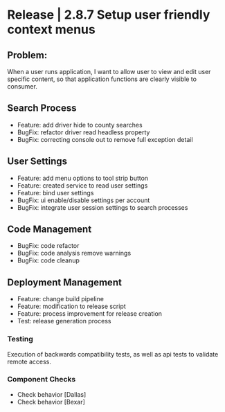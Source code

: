 # Release | 2.8.7 Setup user friendly context menus

## Problem:
			
When a user runs application,
I want to allow user to view and edit user specific content,
so that application functions are clearly visible to consumer.

## Search Process
- Feature: add driver hide to county searches
- BugFix: refactor driver read headless property
- BugFix: correcting console out to remove full exception detail

## User Settings
- Feature: add menu options to tool strip button
- Feature: created service to read user settings
- Feature: bind user settings
- BugFix: ui enable/disable settings per account
- BugFix: integrate user session settings to search processes

## Code Management
- BugFix: code refactor
- BugFix: code analysis remove warnings
- BugFix: code cleanup

## Deployment Management
- Feature: change build pipeline
- Feature: modification to release script
- Feature: process improvement for release creation
- Test: release generation process

### Testing

Execution of backwards compatibility tests, as well as api tests to validate remote access.

### Component Checks
- Check behavior [Dallas]
- Check behavior [Bexar]